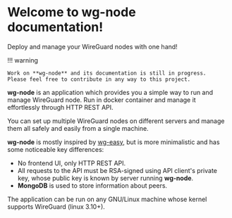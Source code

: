 # Welcome to wg-node documentation!

Deploy and manage your WireGuard nodes with one hand!

!!! warning

    Work on **wg-node** and its documentation is still in progress.
    Please feel free to contribute in any way to this project.

**wg-node** is an application which provides you a simple way to run and manage WireGuard node.
Run in docker container and manage it effortlessly through HTTP REST API.

You can set up multiple WireGuard nodes on different servers and manage them all safely and easily
from a single machine.

**wg-node** is mostly inspired by [wg-easy](https://github.com/wg-easy/wg-easy), but is more minimalistic
and has some noticeable key differences:

- No frontend UI, only HTTP REST API.
- All requests to the API must be RSA-signed using API client's private key,
  whose public key is known by server running **wg-node**.
- **MongoDB** is used to store information about peers.

The application can be run on any GNU/Linux machine whose kernel supports WireGuard (linux 3.10+).
